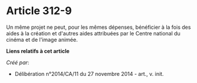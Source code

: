 # Article 312-9

Un même projet ne peut, pour les mêmes dépenses, bénéficier à la fois des aides à la création et d'autres aides attribuées
par le Centre national du cinéma et de l'image animée.

**Liens relatifs à cet article**

_Créé par_:

  - Délibération n°2014/CA/11 du 27 novembre 2014 - art., v. init.
